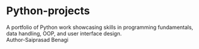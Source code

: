 # Python-projects
A portfolio of Python work showcasing skills in programming fundamentals, data handling, OOP, and user interface design.
<br>
Author-Saiprasad Benagi
